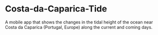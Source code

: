 # Costa-da-Caparica-Tide
A mobile app that shows the changes in the tidal height of the ocean near Costa da Caparica (Portugal, Europe) along the current and coming days.
